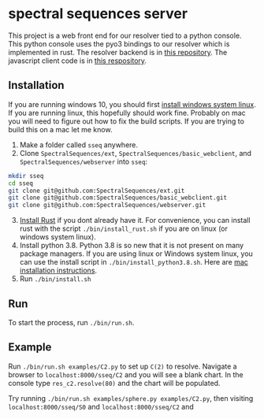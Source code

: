 spectral sequences server
=========================

This project is a web front end for our resolver tied to a python console.
This python console uses the pyo3 bindings to our resolver which is implemented in rust.
The resolver backend is in [this repository](https://github.com/SpectralSequences/ext).
The javascript client code is in [this respository](https://github.com/SpectralSequences/basic_webclient).

Installation
------------
If you are running windows 10, you should first [install windows system linux](https://docs.microsoft.com/en-us/windows/wsl/install-win10). If you are running linux, this hopefully should work fine. Probably on mac you will need to figure out how to fix the build scripts. If you are trying to build this on a mac let me know.

1. Make a folder called `sseq` anywhere.
2. Clone `SpectralSequences/ext`, `SpectralSequences/basic_webclient`, and `SpectralSequences/webserver` into `sseq`:
```bash
mkdir sseq
cd sseq
git clone git@github.com:SpectralSequences/ext.git
git clone git@github.com:SpectralSequences/basic_webclient.git
git clone git@github.com:SpectralSequences/webserver.git
````
3. [Install Rust](https://www.rust-lang.org/tools/install) if you dont already have it. For convenience, you can install rust with the script `./bin/install_rust.sh` if you are on linux (or windows system linux).
4. Install python 3.8. Python 3.8 is so new that it is not present on many package managers. If you are using linux or Windows system linux, you can use the install script in `./bin/install_python3.8.sh`. Here are [mac installation instructions](https://installvirtual.com/install-python-3-8-on-mac/).
5. Run `./bin/install.sh`

Run
---
To start the process, run `./bin/run.sh`. 

Example
-------
Run `./bin/run.sh examples/C2.py` to set up `C(2)` to resolve. Navigate a browser to `localhost:8000/sseq/C2` and you will see a blank chart. In the console type `res_c2.resolve(80)` and the chart will be populated.

Try running `./bin/run.sh examples/sphere.py examples/C2.py`, then visiting `localhost:8000/sseq/S0` and `localhost:8000/sseq/C2` and 